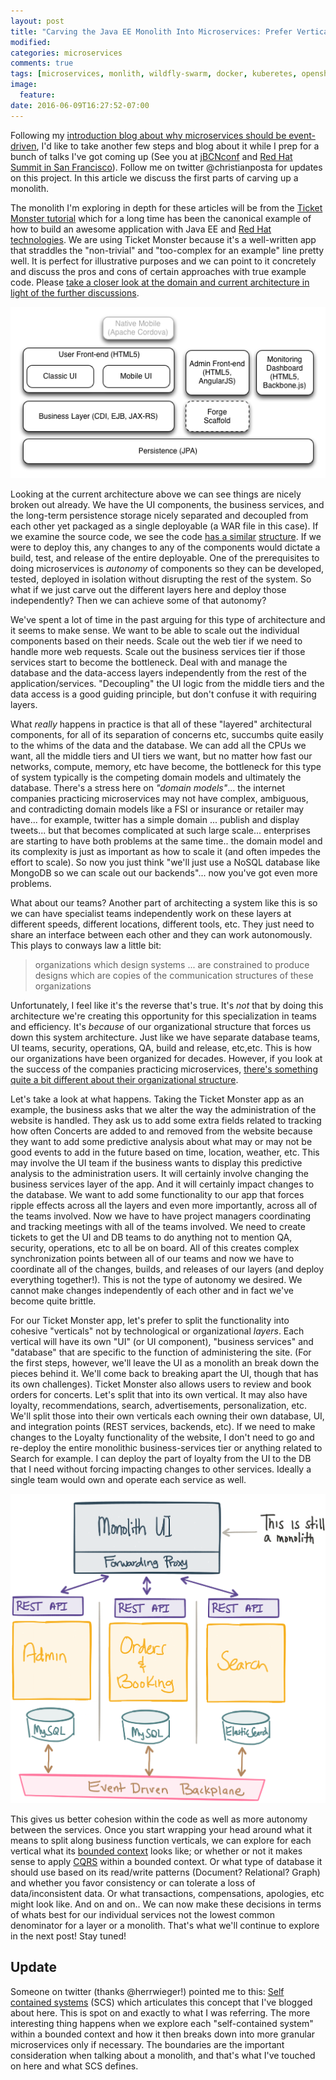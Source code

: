 ```yaml
---
layout: post
title: "Carving the Java EE Monolith Into Microservices: Prefer Verticals Not Layers"
modified:
categories: microservices
comments: true
tags: [microservices, monlith, wildfly-swarm, docker, kuberetes, openshift, architecture]
image:
  feature:
date: 2016-06-09T16:27:52-07:00
---
```


Following  my [introduction blog about why microservices should be event-driven](http://blog.christianposta.com/microservices/why-microservices-should-be-event-driven-autonomy-vs-authority/), I'd like to take another few steps and blog about it while I prep for a bunch of talks I've got coming up (See you at [jBCNconf](http://www.jbcnconf.com/2016/infoSpeaker.html?ref=cposta) and [Red Hat Summit in San Francisco](https://rh2016.smarteventscloud.com/connect/search.ww?sc_cid=701600000011iJjAAI#loadSearch-searchPhrase=Posta&searchType=speaker&tc=0&sortBy=)). Follow me on twitter @christianposta for updates on this project. In this article we discuss the first parts of carving up a monolith. 

The monolith I'm exploring in depth for these articles will be from the [Ticket Monster tutorial](http://developers.redhat.com/ticket-monster/) which for a long time has been the canonical example of how to build an awesome application with Java EE and [Red Hat technologies](http://developers.redhat.com/ticket-monster/introduction/). We are using Ticket Monster because  it's a well-written app that straddles the "non-trivial" and "too-complex for an example" line pretty well. It is perfect for illustrative purposes and we can point to it concretely and discuss the pros and cons of certain approaches with true example code. Please [take a closer look at the domain and current architecture in light of the further discussions](http://developers.redhat.com/ticket-monster/whatisticketmonster/). 

![TM Architecture](/images/ticket-monster/tm-arch.png)

Looking at the current architecture above we can see things are nicely broken out already. We have the UI components, the business services, and the long-term persistence storage nicely separated and decoupled from each other yet packaged as a single deployable (a WAR file in this case). If we examine the source code, we see the code [has a similar](https://github.com/christian-posta/ticket-monster/tree/2.7.0.Final-with-tutorials/demo/src/main/java/org/jboss/examples/ticketmonster) [structure](https://github.com/christian-posta/ticket-monster/tree/2.7.0.Final-with-tutorials/demo/src/main/webapp). If we were to deploy this, any changes to any of the components would dictate a build, test, and release of the entire deployable. One of the prerequisites to doing microservices is _autonomy_ of components so they can be developed, tested, deployed in isolation without disrupting the rest of the system. So what if we just carve out the different layers here and deploy those independently? Then we can achieve some of that autonomy?

We've spent a lot of time in the past arguing for this type of architecture and it seems to make sense. We want to be able to scale out the individual components based on their needs. Scale out the web tier if we need to handle more web requests. Scale out the business services tier if those services start to become the bottleneck. Deal with and manage the database and the data-access layers independently from the rest of the application/services. "Decoupling" the UI logic from the middle tiers and the data access is a good guiding principle, but don't confuse it with requiring layers. 
 
What _really_ happens in practice is that all of these "layered" architectural components, for all of its separation of concerns etc, succumbs quite easily to the whims of the data and the database. We can add all the CPUs we want, all the middle tiers and UI tiers we want, but no matter how fast our networks, compute, memory, etc have become, the bottleneck for this type of system typically is the competing domain models and ultimately the database. There's a stress here on _"domain models"_... the internet companies practicing microservices may not have complex, ambiguous, and contradicting domain models like a FSI or insurance or retailer may have... for example, twitter has a simple domain ... publish and display tweets... but that becomes complicated at such large scale... enterprises are starting to have both problems at the same time.. the domain model and its complexity is just as important as how to scale it (and often impedes the effort to scale). So now you just think "we'll just use a NoSQL database like MongoDB so we can scale out our backends"... now you've got even more problems. 

What about our teams? Another part of architecting a system like this is so we can have specialist teams independently work on these layers at different speeds, different locations, different tools, etc.  They just need to share an interface between each other and they can work autonomously. This plays to conways law a little bit:

> organizations which design systems ... are constrained to produce designs which are copies of the communication structures of these organizations

Unfortunately, I feel like it's the reverse that's true. It's *not* that by doing this architecture we're creating this opportunity for this specialization in teams and efficiency. It's *because* of our organizational structure that forces us down this system architecture. Just like we have separate database teams, UI teams, security, operations, QA, build and release, etc,etc. This is how our organizations have been organized for decades. However, if you look at the success of the companies practicing microservices, [there's something quite a bit different about their organizational structure](http://blog.christianposta.com/microservices/the-real-success-story-of-microservices-architectures/). 

Let's take a look at what happens. Taking the Ticket Monster app as an example, the business asks that we alter the way the administration of the website is handled. They ask us to add some extra fields related to tracking how often Concerts are added to and removed from the website because they want to add some predictive analysis about what may or may not be good events to add in the future based on time, location, weather, etc. This may involve the UI team if the business wants to display this predictive analysis to the administration users. It will certainly involve changing the business services layer of the app. And it will certainly impact changes to the database. We want to add some functionality to our app that forces ripple effects across all the layers and even more importantly, across all of the teams involved. Now we have to have project managers coordinating and tracking meetings with all of the teams involved. We need to create tickets to get the UI and DB teams to do anything not to mention QA, security, operations, etc to all be on board. All of this creates complex synchronization points between all of our teams and now we have to coordinate all of the changes, builds, and releases of our layers (and deploy everything together!). This is not the type of autonomy we desired. We cannot make changes independently of each other and in fact we've become quite brittle. 
 
For our Ticket Monster app, let's prefer to split the functionality into cohesive "verticals" not by technological or organizational _layers_. Each vertical will have its own "UI" (or UI component), "business services" and "database" that are specific to the function of administering the site. (For the first steps, however, we'll leave the UI as a monolith an break down the pieces behind it. We'll come back to breaking apart the UI, though that has its own challenges). Ticket Monster also allows users to review and book orders for concerts. Let's split that into its own vertical. It may also have loyalty, recommendations, search, advertisements, personalization, etc. We'll split those into their own verticals each owning their own database, UI, and integration points (REST services, backends, etc). If we need to make changes to the Loyalty functionality of the website, I don't need to go and re-deploy the entire monolithic business-services tier or anything related to Search for example. I can deploy the part of loyalty from the UI to the DB that I need without forcing impacting changes to other services. Ideally a single team would own and operate each service as well. 

![TM Architecture](/images/ticket-monster/next-arch.png)

This gives us better cohesion within the code as well as more autonomy between the services. Once you start wrapping your head around what it means to split along business function verticals, we can explore for each vertical what its [bounded context](http://martinfowler.com/bliki/BoundedContext.html) looks like; or whether or not it makes sense to apply [CQRS](http://martinfowler.com/bliki/CQRS.html) within a bounded context. Or what type of database it should use based on its read/write patterns (Document? Relational? Graph) and whether you favor consistency or can tolerate a loss of data/inconsistent data. Or what transactions, compensations, apologies, etc might look like. And on and on.. We can now make these decisions in terms of whats best for our individual services not the lowest common denominator for a layer or a monolith. That's what we'll continue to explore in the next post! Stay tuned! 


##  Update
Someone on twitter (thanks @herrwieger!) pointed me to this: [Self contained systems](http://scs-architecture.org/why.html) (SCS) which articulates this concept that I've blogged about here. This is spot on and exactly to what I was referring. The more interesting thing happens when we explore each "self-contained system" within a bounded context and how it then breaks down into more granular microservices only if necessary. The boundaries are the important consideration when talking about a monolith, and that's what I've touched on here and what SCS defines.


